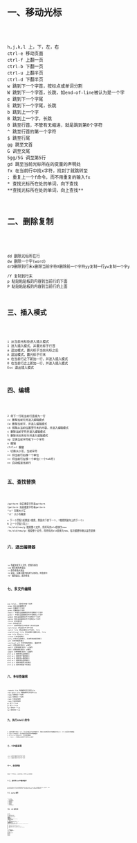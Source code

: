 ## 一、移动光标

<code>

	h,j,k,l 上，下，左，右
	ctrl-e 移动页面
	ctrl-f 上翻一页
	ctrl-b 下翻一页
	ctrl-u 上翻半页
	ctrl-d 下翻半页
	w 跳到下一个字首，按标点或单词分割
	W 跳到下一个字首，长跳，如end-of-line被认为是一个字
	e 跳到下一个字尾
	E 跳到下一个字尾，长跳
	b 跳到上一个字
	B 跳到上一个字，长跳
	0 跳至行首，不管有无缩进，就是跳到第0个字符
	^ 跳至行首的第一个字符
	$ 跳至行尾
	gg 跳至文首
	G 调至文尾
	5gg/5G 调至第5行
	gd 跳至当前光标所在的变量的声明处
	fx 在当前行中找x字符，找到了就跳转至
	; 重复上一个f命令，而不用重复的输入fx
	* 查找光标所在处的单词，向下查找
	**查找光标所在处的单词，向上查找**

## 二、删除复制
<code>

	dd 删除光标所在行
	dw 删除一个字(word)
	d/D删除到行末x删除当前字符X删除前一个字符yy复制一行yw复制一个字y
	
	/Y 复制到行末
	p 粘贴粘贴板的内容到当前行的下面
	P 粘贴粘贴板的内容到当前行的上面
## 三、插入模式

<code>

	i 从当前光标处进入插入模式
	I 进入插入模式，并置光标于行首
	a 追加模式，置光标于当前光标之后
	A 追加模式，置光标于行末
	o 在当前行之下新加一行，并进入插入模式
	O 在当前行之上新加一行，并进入插入模式
	Esc 退出插入模式
## 四、编辑

<code>

	J 将下一行和当前行连接为一行
	cc 删除当前行并进入编辑模式
	cw 删除当前字，并进入编辑模式
	c$ 擦除从当前位置至行末的内容，并进入编辑模式
	s 删除当前字符并进入编辑模式
	S 删除光标所在行并进入编辑模式
	xp 交换当前字符和下一个字符
	u 撤销
	ctrl+r 重做
	~ 切换大小写，当前字符
	>> 将当前行右移一个单位
	<< 将当前行左移一个单位(一个tab符)
	== 自动缩进当前行
 
## 五、查找替换

<code>

	/pattern 向后搜索字符串pattern
	?pattern 向前搜索字符串pattern
	"\c" 忽略大小写
	"\C" 大小写敏感
	
	n 下一个匹配(如果是/搜索，则是向下的下一个，?搜索则是向上的下一个)
	N 上一个匹配(同上)
	:%s/old/new/g 搜索整个文件，将所有的old替换为new
	:%s/old/new/gc 搜索整个文件，将所有的old替换为new，每次都要你确认是否替换
## 六、退出编辑器

<code>
	
	:w 将缓冲区写入文件，即保存修改
	:wq 保存修改并退出
	:x 保存修改并退出
	:q 退出，如果对缓冲区进行过修改，则会提示
	:q! 强制退出，放弃修改
## 七、多文件编辑

<code>

	vim file1.. 同时打开多个文件
	:args 显示当前编辑文件
	:next 切换到下个文件
	:prev 切换到前个文件
	:next！ 不保存当前编辑文件并切换到下个文件
	:prev！ 不保存当前编辑文件并切换到上个文件
	:wnext 保存当前编辑文件并切换到下个文件
	:wprev 保存当前编辑文件并切换到上个文件
	:first 定位首文件
	:last 定位尾文件
	ctrl+^ 快速在最近打开的两个文件间切换
	:split[sp] 把当前文件水平分割
	:split file 把当前窗口水平分割, file
	:vsplit[vsp] file 把当前窗口垂直分割, file
	:new file 同split file
	:close 关闭当前窗口
	:only 只显示当前窗口, 关闭所有其他的窗口
	:all 打开所有的窗口
	:vertical all 打开所有的窗口, 垂直打开
	:qall 对所有窗口执行：q操作
	:qall! 对所有窗口执行：q!操作
	:wall 对所有窗口执行：w操作
	:wqall 对所有窗口执行：wq操作
	ctrl-w h 跳转到左边的窗口
	ctrl-w j 跳转到下面的窗口
	ctrl-w k 跳转到上面的窗口
	ctrl-w l 跳转到右边的窗口
	ctrl-w t 跳转到最顶上的窗口
	ctrl-w b 跳转到最底下的窗口
## 八、多标签编辑

<code>

	:tabedit file 在新标签中打开文件file
	:tab split file 在新标签中打开文件file
	:tabp 切换到前一个标签
	:tabn 切换到后一个标签
	:tabc 关闭当前标签
	:tabo 关闭其他标签
	gt 到下一个tab
	gT 到上一个tab
	0gt 跳到第一个tab
	5gt 跳到第五个tab
## 九、执行shell命令

<code>

	1、在命令模式下输入":sh"，可以运行相当于在字符模式下，到输入结束想回到VIM编辑器中用exit，ctrl+D返回VIM编辑器
	2、可以"!command"，运行结束后自动回到VIM编辑器中
	3、用“Ctrl+Z“回到shell，用fg返回编辑
	4、:!make -> 直接在当前目录下运行make指令
## 十、VIM启动项
<code>
	
	-o[n] 以水平分屏的方式打开多个文件
	-O[n] 以垂直分屏的方式打开多个文件
## 十一、自动排版
<code>

	在粘贴了一些代码之后，vim变得比较乱，只要执行gg=G就能搞定
## 十二、如何在vim中编译程序
<code>
	
	在vim中可以完成make,而且可以将编译的结果也显示在vim里，先执行 :copen 命令，将结果输出的窗口打开，然后执行 :make
	编译后的结果就显示在了copen打开的小窗口里了，而且用鼠标双击错误信息，就会跳转到发生错误的行。
## 十三、buffer操作
<code>

	1、buffer状态
	- （非活动的缓冲区）
	a （当前被激活缓冲区）
	h （隐藏的缓冲区）
	% （当前的缓冲区）
	# （交换缓冲区）
	= （只读缓冲区）
	+ （已经更改的缓冲区）
## 十四、 VIM 操作目录
<code>

	1.打开目录
	vim .
	vim a-path/
	
	2.以下操作在操作目录时生效
	p,P,t,u,U,x,v,o,r,s
	
	c 使当前打开的目录成为当前目录
	d 创建目录
	% 创建文件
	D 删除文件/目录
	- 转到上层目录
	gb 转到上一个 bookmarked directory
	i 改变目录文件列表方式
	^l 刷新当前打开的目录
	
	mf - 标记文件
	mu - unmark all marked files
	mz - Compress/decompress marked files
	gh 显示/不显示隐藏文件( dot-files)
	^h 编辑隐藏文件列表
	a 转换显示模式, all - hide - unhide
	qf diplay infomation about file
	qb list the bookmarked directories and directory traversal history
	gi Display information on file
	
	mb
	mc
	md - 将标记的文件(mf标记文件)使用 diff 模式
	me - 编辑标记的文件,只显示一个，其余放入 buffer 中
	mh
	mm - move marked files to marked-file target directory
	mc - copy
	mp
	mr
	mt
	
	vim 中复制,移动文件
	1, mt - 移动到的目录
	2, mf - 标记要移动的文件
	3, mc - 移动/复制
	
	R 移动文件
	
	打开当前编辑文件的目录
	:Explore
	:Hexplore
	:Nexplore
	:Pexplore
	:Sexplore
	:Texplore
	:Vexplore